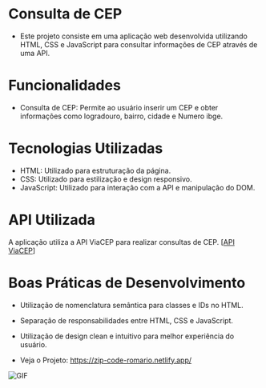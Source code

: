 
#  Consulta de CEP
-  Este projeto consiste em uma aplicação web desenvolvida utilizando HTML, CSS e JavaScript para consultar informações de CEP através de uma API.

# Funcionalidades

- Consulta de CEP: Permite ao usuário inserir um CEP e obter informações como logradouro, bairro, cidade e Numero ibge.

# Tecnologias Utilizadas

- HTML: Utilizado para estruturação da página.
- CSS: Utilizado para estilização e design responsivo.
- JavaScript: Utilizado para interação com a API e manipulação do DOM.

# API Utilizada
A aplicação utiliza a API ViaCEP para realizar consultas de CEP. [[API ViaCEP](https://viacep.com.br/ws/78558060/json/)]

# Boas Práticas de Desenvolvimento
- Utilização de nomenclatura semântica para classes e IDs no HTML.
- Separação de responsabilidades entre HTML, CSS e JavaScript.
- Utilização de design clean e intuitivo para melhor experiência do usuário.



- Veja o Projeto: https://zip-code-romario.netlify.app/


<img src="https://i.imgur.com/f5AMu52.png" alt="GIF" data-canonical-src="https://i.imgur.com/f5AMu52.png" style="max-width: 50%;">